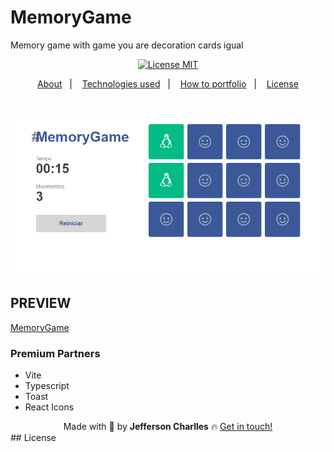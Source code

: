# MemoryGame
Memory game  with game you are decoration cards igual

<div align="center">
  <a href="https://opensource.org/licenses/MIT"><img alt="License MIT" src="https://img.shields.io/badge/license-MIT-brightgreen"></a>
</div>

<p align="center">
  <a href="#interrobang-what-is-inter">About</a>&nbsp;&nbsp;&nbsp;|&nbsp;&nbsp;&nbsp;
  <a href="#technologies">Technologies used</a>&nbsp;&nbsp;&nbsp;|&nbsp;&nbsp;&nbsp;
  <a href="#construction_worker-how-to-use-developing">How to portfolio</a>&nbsp;&nbsp;&nbsp;|&nbsp;&nbsp;&nbsp;
  <a href="#key-license">License</a>
</p>
<h1 align="center">
  <img alt="FrontHeat" title="#FrontHeat" src="./screen/memoryGame.png"/>
</h1>

## PREVIEW
<a href="https://jeffersoncharlles.github.io/memorygamer/">MemoryGame</a>


### Premium Partners

- Vite
- Typescript
- Toast
- React Icons
<!-- - Axios -->


<div align='center'>
  Made with 💚  by <strong>Jefferson Charlles</strong> 🔥
  <a href='https://www.linkedin.com/in/jeffersoncharlles/'>Get in touch!</a>
</div>
## License

